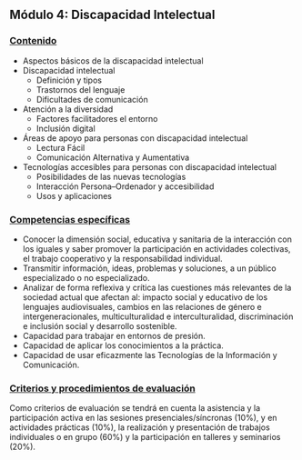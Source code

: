 ## **Módulo 4: Discapacidad Intelectual**
### <u>Contenido</u>
* Aspectos básicos de la discapacidad intelectual
* Discapacidad intelectual
    * Definición y tipos
    * Trastornos del lenguaje
    * Dificultades de comunicación
* Atención a la diversidad
    * Factores facilitadores el entorno
    * Inclusión digital
* Áreas de apoyo para personas con discapacidad intelectual
    * Lectura Fácil
    * Comunicación Alternativa y Aumentativa
* Tecnologías accesibles para personas con discapacidad intelectual
    * Posibilidades de las nuevas tecnologías
    * Interacción Persona–Ordenador y accesibilidad
    * Usos y aplicaciones

### <u>Competencias específicas</u>
* Conocer la dimensión social, educativa y sanitaria de la interacción con los iguales y saber promover la participación en actividades colectivas, el trabajo cooperativo y la responsabilidad individual. 
* Transmitir información, ideas, problemas y soluciones, a un público especializado o no especializado.
* Analizar de forma reflexiva y crítica las cuestiones más relevantes de la sociedad actual que afectan al: impacto social y educativo de los lenguajes audiovisuales, cambios en las relaciones de género e intergeneracionales, multiculturalidad e interculturalidad, discriminación e inclusión social y desarrollo sostenible. 
* Capacidad para trabajar en entornos de presión.
* Capacidad de aplicar los conocimientos a la práctica. 
* Capacidad de usar eficazmente las Tecnologías de la Información y Comunicación.

### <u>Criterios y procedimientos de evaluación</u>
Como criterios de evaluación se tendrá en cuenta la asistencia y la participación activa en las sesiones presenciales/síncronas  (10%), y en actividades prácticas (10%), la realización y presentación de trabajos individuales o en grupo (60%) y la participación en talleres y seminarios (20%).			